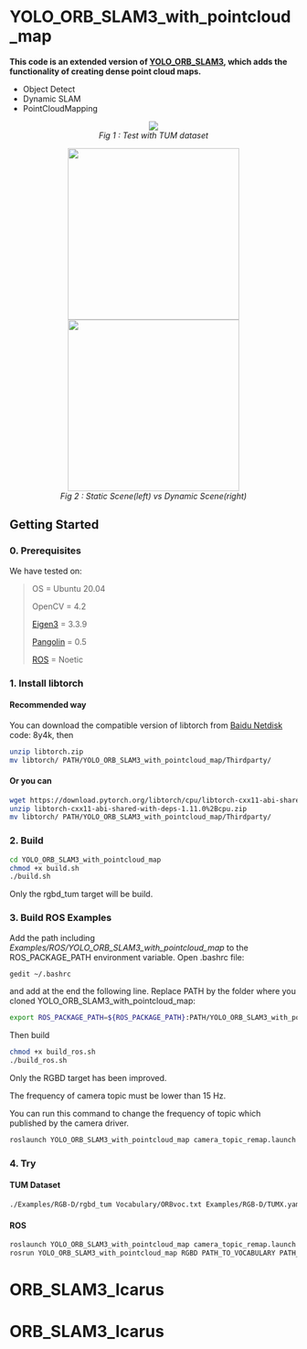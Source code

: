 # YOLO_ORB_SLAM3_with_pointcloud_map
**This code is an extended version of [YOLO_ORB_SLAM3](https://github.com/YWL0720/YOLO_ORB_SLAM3), which adds the functionality of creating dense point cloud maps.**
- Object Detect
- Dynamic SLAM
- PointCloudMapping



<p align="center">
  <img src="Fig1.png"/>
  <br>
  <em>Fig 1 : Test with TUM dataset</em>
</p>

<p align="center">
  <img src="Fig2.png" height="300"/>
  <img src="Fig3.png" height="300"/>
  <br>
  <em>Fig 2 : Static Scene(left) vs Dynamic Scene(right)</em>
</p>

## Getting Started
### 0. Prerequisites

We have tested on:

>
> OS = Ubuntu 20.04
>
> OpenCV = 4.2
>
> [Eigen3](http://eigen.tuxfamily.org/index.php?title=Main_Page) = 3.3.9
>
> [Pangolin](https://github.com/stevenlovegrove/Pangolin) = 0.5
>
> [ROS](http://wiki.ros.org/ROS/Installation) = Noetic


### 1. Install libtorch

#### Recommended way
You can download the compatible version of libtorch from [Baidu Netdisk](https://pan.baidu.com/s/1DQGM3rt3KTPWtpRK0lu8Fg?pwd=8y4k)
code: 8y4k,  then
```bash
unzip libtorch.zip
mv libtorch/ PATH/YOLO_ORB_SLAM3_with_pointcloud_map/Thirdparty/
```
#### Or you can

```bash
wget https://download.pytorch.org/libtorch/cpu/libtorch-cxx11-abi-shared-with-deps-1.11.0%2Bcpu.zip
unzip libtorch-cxx11-abi-shared-with-deps-1.11.0%2Bcpu.zip
mv libtorch/ PATH/YOLO_ORB_SLAM3_with_pointcloud_map/Thirdparty/
```

### 2. Build
```bash
cd YOLO_ORB_SLAM3_with_pointcloud_map
chmod +x build.sh
./build.sh
```

Only the rgbd_tum target will be build.

### 3. Build ROS Examples
Add the path including *Examples/ROS/YOLO_ORB_SLAM3_with_pointcloud_map* to the ROS_PACKAGE_PATH environment variable. Open .bashrc file:
```bash
gedit ~/.bashrc
```
and add at the end the following line. Replace PATH by the folder where you cloned YOLO_ORB_SLAM3_with_pointcloud_map:
```bash
export ROS_PACKAGE_PATH=${ROS_PACKAGE_PATH}:PATH/YOLO_ORB_SLAM3_with_pointcloud_map/Examples/ROS
```
Then build
```bash
chmod +x build_ros.sh
./build_ros.sh
```

Only the RGBD target has been improved.

The frequency of camera topic must be lower than 15 Hz.

You can run this command to change the frequency of topic which published by the camera driver.
```bash
roslaunch YOLO_ORB_SLAM3_with_pointcloud_map camera_topic_remap.launch
```

### 4. Try

#### TUM Dataset

```bash
./Examples/RGB-D/rgbd_tum Vocabulary/ORBvoc.txt Examples/RGB-D/TUMX.yaml PATH_TO_SEQUENCE_FOLDER ASSOCIATIONS_FILE
```

#### ROS

```bash
roslaunch YOLO_ORB_SLAM3_with_pointcloud_map camera_topic_remap.launch
rosrun YOLO_ORB_SLAM3_with_pointcloud_map RGBD PATH_TO_VOCABULARY PATH_TO_SETTINGS_FILE
```
# ORB_SLAM3_Icarus
# ORB_SLAM3_Icarus

